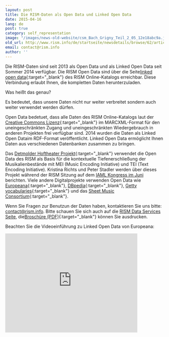 ```yaml
---
layout: post
title: Die RISM-Daten als Open Data und Linked Open Data
date: 2015-04-16
lang: de
post: true
category: self_representation
image: "/images/news-old-website/csm_Bach_Grigny_Teil_2_05_12e18abc9a.jpg"
old_url: http://www.rism.info/de/startseite/newsdetails/browse/62/article/64/rism-data-as-open-data-and-linked-open-data.html
email: contact@rism.info
author: ''
---
```



Die RISM-Daten sind seit 2013 als Open Data und als Linked Open Data seit Sommer 2014 verfügbar. Die RISM Open Data sind über die Seite[linked open data](https://opac.rism.info/index.php?id=8&L=1&id=8){:target="_blank"} des RISM Online-Katalogs erreichbar. Diese Verbindung erlaubt Ihnen, die kompletten Daten herunterzuladen.

Was heißt das genau?

Es bedeutet, dass unsere Daten nicht nur weiter verbreitet sondern auch weiter verwendet werden dürfen.

Open Data bedetuet, dass alle Daten des RISM Online-Katalogs laut der [Creative Commons Lizenz](https://creativecommons.org/licenses/by/3.0/de/deed.en){:target="_blank"} im MARCXML-Format für den uneingeschränkten Zugang und uneingeschränkten Wiedergebrauch in anderen Projekten frei verfügbar sind. 2014 wurden die Daten als Linked Open Dataim RDF-Format veröffentlicht. Linked Open Data ermöglicht Ihnen Daten aus verschiedenen Datenbanken zusammen zu bringen.

Das [Detmolder Hoftheater Projekt](http://hoftheater-detmold.de/){:target="_blank"} verwendet die Open Data des RISM als Basis für die kontextuelle Tiefenerschließung der Musikalienbestände mit MEI (Music Encoding Initiative) und TEI (Text Encoding Initiative). Kristina Richts und Peter Stadler werden über dieses Projekt während der RISM Sitzung auf dem [IAML Kongress im Juni](http://www.musiclibraryassoc.org/BlankCustom.asp?page=IAML_IMS_2015 "external-link-new-window") berichten. Viele andere Digitalprojekte verwenden Open Data wie [Europeana](http://labs.europeana.eu/api/linked-open-data/introduction/){:target="_blank"}, [DBpedia](http://wiki.dbpedia.org/Interlinking){:target="_blank"}, [Getty vocabularies](http://www.getty.edu/research/tools/vocabularies/lod/){:target="_blank"} und das [Sheet Music Consortium](http://digital2.library.ucla.edu/sheetmusic/lod.html){:target="_blank"}.

Wenn Sie Fragen zur Benutzun der Daten haben, kontaktieren Sie uns bitte: [contact@rism.info](mailto:contact@rism.info). Bitte schauen Sie sich auch auf die [RISM Data Services Seite](/de/community/entwicklung/dataservice.html), die[Broschüre (PDF)](http://www.rism.info/resources-old-website/community-content/Zentralredaktion/rism_datendienste-edH_klein.pdf){:target="_blank"} können Sie ausdrucken.



Beachten Sie die Videoeinführung zu Linked Open Data von Europeana:

<iframe width="420" height="315" src="https://www.youtube.com/embed/I17KxXVCrvw" frameborder="0" allowfullscreen></iframe>



<script type="text/javascript">var switchTo5x=true;</script><script type="text/javascript" src="http://w.sharethis.com/button/buttons.js"></script><script type="text/javascript">stLight.options({publisher: "9b601438-1ce1-49d8-bfd7-9cff5df54c17", doNotHash: false, doNotCopy: false, hashAddressBar: false});</script>